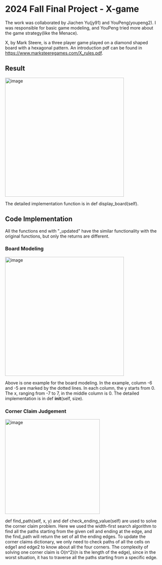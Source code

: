 # 2024 Fall Final Project - X-game

The work was collaborated by Jiachen Yu(jy91) and YouPeng(youpeng2). I was responsible for basic game modeling, and YouPeng tried more about the game strategy(like the Menace).

X, by Mark Steere, is a three player game played on a diamond shaped board with a hexagonal pattern. An introduction pdf can be found in https://www.marksteeregames.com/X_rules.pdf.

## Result
<img width="388" alt="image" src="https://github.com/user-attachments/assets/b4e324f7-37ee-4fcf-bfb7-4566fe1869b5">

The detailed implementation function is in def display_board(self).

## Code Implementation 
All the functions end with "_updated" have the similar functionality with the original functions, but only the returns are different.

### Board Modeling
<img width="388" alt="image" src="https://github.com/user-attachments/assets/804e9899-0395-4d56-8e67-e286b5d0cd69">

Above is one example for the board modeling. In the example, column -6 and -5 are marked by the dotted lines. In each column, the y starts from 0. The x, ranging from -7 to 7, in the middle column is 0. The detailed implementation is in def __init__(self, size).

### Corner Claim Judgement  
<img width="309" alt="image" src="https://github.com/user-attachments/assets/b55e45dc-139a-48c4-b68e-752a70512029">

def find_path(self, x, y) and def check_ending_value(self) are used to solve the corner claim problem. Here we used the width-first search algorithm to find all the paths starting from the given cell and ending at the edge, and the find_path will return the set of all the ending edges. To update the corner claims dictionary, we only need to check paths of all the cells on edge1 and edge2 to know about all the four corners. The complexity of solving one corner claim is O(n^2)(n is the length of the edge), since in the worst situation, it has to traverse all the paths starting from a specific edge.


